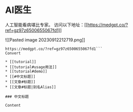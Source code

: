 # AI医生

人工智能看病堪比专家。
访问以下地址：[[https://medgpt.co/?ref=gz97z6500655067fd1]]

![[Pasted image 20230912212719.png]]

```
https://medgpt.co/?ref=gz97z6500655067fd1```
Convert

* [[tutorial]]
* [[tutorial#usage用法]]
* [[tutorial#demo]]
* [[#中文标题]]
* [[文章#标题]]
* [[文章#标题|别名Alias]]

### 中文标题

Content
